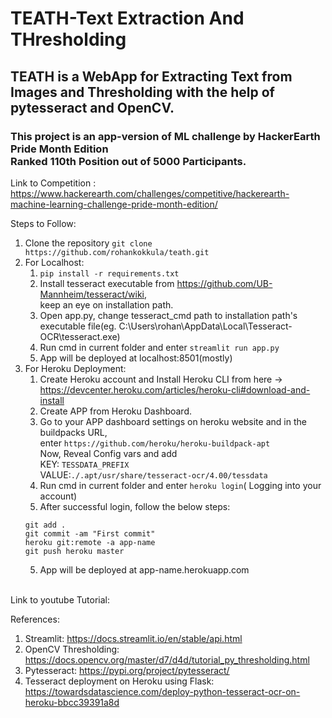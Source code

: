 # TEATH-Text Extraction And THresholding
## TEATH is a WebApp for Extracting Text from Images and Thresholding with the help of pytesseract and OpenCV.
### This project is an app-version of ML challenge by HackerEarth Pride Month Edition<br>Ranked 110th Position out of 5000 Participants.
Link to Competition : https://www.hackerearth.com/challenges/competitive/hackerearth-machine-learning-challenge-pride-month-edition/
<br>

Steps to Follow:
1. Clone the repository `git clone https://github.com/rohankokkula/teath.git`
2. For Localhost:
    1. `pip install -r requirements.txt`
    2. Install tesseract executable from https://github.com/UB-Mannheim/tesseract/wiki, <br>keep an eye on installation path.
    3. Open app.py, change tesseract_cmd path to installation path's executable file(eg. C:\Users\rohan\AppData\Local\Tesseract-OCR\tesseract.exe)
    4. Run cmd in current folder and enter `streamlit run app.py`
    5. App will be deployed at localhost:8501(mostly)
3. For Heroku Deployment:
    1. Create Heroku account and Install Heroku CLI from here -> https://devcenter.heroku.com/articles/heroku-cli#download-and-install
    2. Create APP from Heroku Dashboard.
    3. Go to your APP dashboard settings on heroku website and in the buildpacks URL,<br>enter `https://github.com/heroku/heroku-buildpack-apt`<br>
    Now, Reveal Config vars and add <br>KEY: `TESSDATA_PREFIX`<br>VALUE:`./.apt/usr/share/tesseract-ocr/4.00/tessdata`
    3. Run cmd in current folder and enter `heroku login`( Logging into your account)
    4. After successful login, follow the below steps:
    ```
    git add .
    git commit -am "First commit"
    heroku git:remote -a app-name
    git push heroku master
    ```
    5. App will be deployed at app-name.herokuapp.com

<br>
Link to youtube Tutorial: <br>

References:
1. Streamlit: https://docs.streamlit.io/en/stable/api.html
2. OpenCV Thresholding: https://docs.opencv.org/master/d7/d4d/tutorial_py_thresholding.html
3. Pytesseract: https://pypi.org/project/pytesseract/ 
4. Tesseract deployment on Heroku using Flask: https://towardsdatascience.com/deploy-python-tesseract-ocr-on-heroku-bbcc39391a8d
